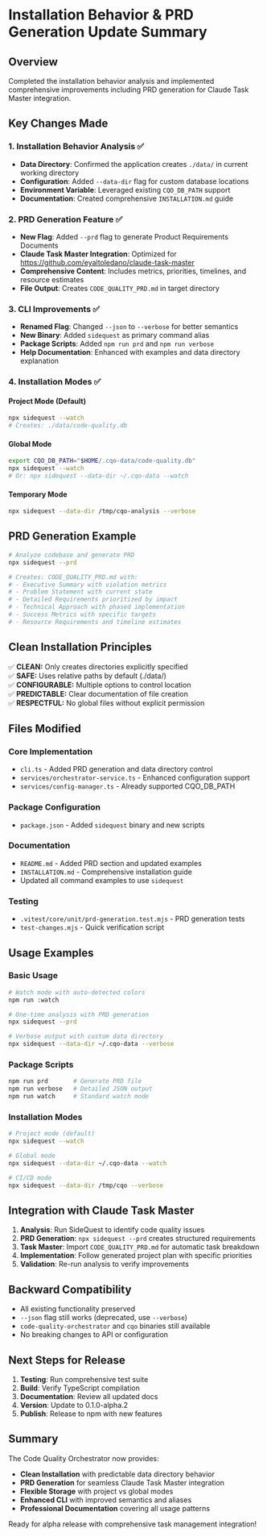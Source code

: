 # Installation Behavior & PRD Generation Update Summary

## Overview

Completed the installation behavior analysis and implemented comprehensive improvements including PRD generation for Claude Task Master integration.

## Key Changes Made

### 1. Installation Behavior Analysis ✅

- **Data Directory**: Confirmed the application creates `./data/` in current working directory
- **Configuration**: Added `--data-dir` flag for custom database locations
- **Environment Variable**: Leveraged existing `CQO_DB_PATH` support
- **Documentation**: Created comprehensive `INSTALLATION.md` guide

### 2. PRD Generation Feature ✅

- **New Flag**: Added `--prd` flag to generate Product Requirements Documents
- **Claude Task Master Integration**: Optimized for https://github.com/eyaltoledano/claude-task-master
- **Comprehensive Content**: Includes metrics, priorities, timelines, and resource estimates
- **File Output**: Creates `CODE_QUALITY_PRD.md` in target directory

### 3. CLI Improvements ✅

- **Renamed Flag**: Changed `--json` to `--verbose` for better semantics
- **New Binary**: Added `sidequest` as primary command alias
- **Package Scripts**: Added `npm run prd` and `npm run verbose`
- **Help Documentation**: Enhanced with examples and data directory explanation

### 4. Installation Modes ✅

#### Project Mode (Default)

```bash
npx sidequest --watch
# Creates: ./data/code-quality.db
```

#### Global Mode

```bash
export CQO_DB_PATH="$HOME/.cqo-data/code-quality.db"
npx sidequest --watch
# Or: npx sidequest --data-dir ~/.cqo-data --watch
```

#### Temporary Mode

```bash
npx sidequest --data-dir /tmp/cqo-analysis --verbose
```

## PRD Generation Example

```bash
# Analyze codebase and generate PRD
npx sidequest --prd

# Creates: CODE_QUALITY_PRD.md with:
# - Executive Summary with violation metrics
# - Problem Statement with current state
# - Detailed Requirements prioritized by impact
# - Technical Approach with phased implementation
# - Success Metrics with specific targets
# - Resource Requirements and timeline estimates
```

## Clean Installation Principles

✅ **CLEAN:** Only creates directories explicitly specified  
✅ **SAFE:** Uses relative paths by default (./data/)  
✅ **CONFIGURABLE:** Multiple options to control location  
✅ **PREDICTABLE:** Clear documentation of file creation  
✅ **RESPECTFUL:** No global files without explicit permission

## Files Modified

### Core Implementation

- `cli.ts` - Added PRD generation and data directory control
- `services/orchestrator-service.ts` - Enhanced configuration support
- `services/config-manager.ts` - Already supported CQO_DB_PATH

### Package Configuration

- `package.json` - Added `sidequest` binary and new scripts

### Documentation

- `README.md` - Added PRD section and updated examples
- `INSTALLATION.md` - Comprehensive installation guide
- Updated all command examples to use `sidequest`

### Testing

- `.vitest/core/unit/prd-generation.test.mjs` - PRD generation tests
- `test-changes.mjs` - Quick verification script

## Usage Examples

### Basic Usage

```bash
# Watch mode with auto-detected colors
npm run :watch

# One-time analysis with PRD generation
npx sidequest --prd

# Verbose output with custom data directory
npx sidequest --data-dir ~/.cqo-data --verbose
```

### Package Scripts

```bash
npm run prd       # Generate PRD file
npm run verbose   # Detailed JSON output
npm run watch     # Standard watch mode
```

### Installation Modes

```bash
# Project mode (default)
npx sidequest --watch

# Global mode
npx sidequest --data-dir ~/.cqo-data --watch

# CI/CD mode
npx sidequest --data-dir /tmp/cqo --verbose
```

## Integration with Claude Task Master

1. **Analysis**: Run SideQuest to identify code quality issues
2. **PRD Generation**: `npx sidequest --prd` creates structured requirements
3. **Task Master**: Import `CODE_QUALITY_PRD.md` for automatic task breakdown
4. **Implementation**: Follow generated project plan with specific priorities
5. **Validation**: Re-run analysis to verify improvements

## Backward Compatibility

- All existing functionality preserved
- `--json` flag still works (deprecated, use `--verbose`)
- `code-quality-orchestrator` and `cqo` binaries still available
- No breaking changes to API or configuration

## Next Steps for Release

1. **Testing**: Run comprehensive test suite
2. **Build**: Verify TypeScript compilation
3. **Documentation**: Review all updated docs
4. **Version**: Update to 0.1.0-alpha.2
5. **Publish**: Release to npm with new features

## Summary

The Code Quality Orchestrator now provides:

- **Clean Installation** with predictable data directory behavior
- **PRD Generation** for seamless Claude Task Master integration
- **Flexible Storage** with project vs global modes
- **Enhanced CLI** with improved semantics and aliases
- **Professional Documentation** covering all usage patterns

Ready for alpha release with comprehensive task management integration!
